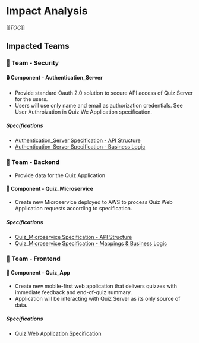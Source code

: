 # Impact Analysis

[[_TOC_]]

## Impacted Teams

### 👥 Team - Security

#### 🔒 Component - Authentication_Server
- Provide standard Oauth 2.0 solution to secure API access of Quiz Server for the users.
- Users will use only name and email as authorization credentials. See User Authroization in Quiz We Application specification.

##### Specifications
- [Authentication_Server Specification - API Structure](../../specifications/authentication_server_spec/authentication_server-openapi.yaml)
- [Authentication_Server Specification - Business Logic](../../specifications/authentication_server_spec/authentication_server.md)

### 👥 Team - Backend
- Provide data for the Quiz Application

#### 📡 Component - Quiz_Microservice
- Create new Microservice deployed to AWS to process Quiz Web Application requests according to specification.

##### Specifications
- [Quiz_Microservice Specification - API Structure](../../specifications/quiz_backend_spec/quiz-openapi.yaml)
- [Quiz_Microservice Specification - Mappings & Business Logic](../../specifications/quiz_backend_spec/quiz_backend_spec.md)

### 👥 Team - Frontend

#### 📱 Component - Quiz_App
- Create new mobile-first web application that delivers quizzes with immediate feedback and end-of-quiz summary.
- Application will be interacting with Quiz Server as its only source of data.

##### Specifications
- [Quiz Web Application Specification](../../specifications/quiz_frontend_spec/quiz_frontend_spec.md)